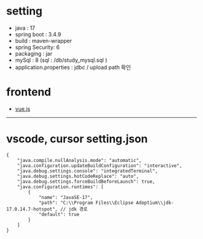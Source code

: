 
# setting
- java  : 17
- spring boot : 3.4.9
- build : maven-wrapper
- spring Security: 6
- packaging : jar
- mySql : 8 (sql : /db/study_mysql.sql )
- application.properties : jdbc / upload path 확인

# frontend
- [vue.js](https://github.com/blueclover22/study_vue)

---

# vscode, cursor setting.json
```
{
    "java.compile.nullAnalysis.mode": "automatic",
    "java.configuration.updateBuildConfiguration": "interactive",
    "java.debug.settings.console": "integratedTerminal",
    "java.debug.settings.hotCodeReplace": "auto",
    "java.debug.settings.forceBuildBeforeLaunch": true,
    "java.configuration.runtimes": [
        {
            "name": "JavaSE-17",
            "path": "C:\\Program Files\\Eclipse Adoptium\\jdk-17.0.14.7-hotspot", // jdk 경로
            "default": true
        }
    ]
}
```
